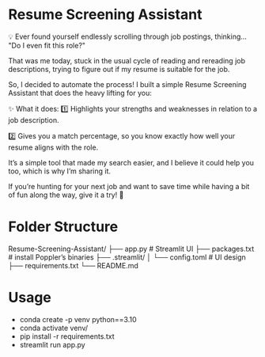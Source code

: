 # Resume Screening Assistant
💡 Ever found yourself endlessly scrolling through job postings, thinking... "Do I even fit this role?"

That was me today, stuck in the usual cycle of reading and rereading job descriptions, trying to figure out if my resume is suitable for the job.

So, I decided to automate the process! I built a simple Resume Screening Assistant that does the heavy lifting for you:

✨ What it does:
1️⃣ Highlights your strengths and weaknesses in relation to a job description.

2️⃣ Gives you a match percentage, so you know exactly how well your resume aligns with the role.

It’s a simple tool that made my search easier, and I believe it could help you too, which is why I’m sharing it.

If you’re hunting for your next job and want to save time while having a bit of fun along the way, give it a try! 🚀

# Folder Structure
Resume-Screening-Assistant/
├── app.py              # Streamlit UI
├── packages.txt        # install Poppler’s binaries
├── .streamlit/
│   └── config.toml     # UI design
├── requirements.txt
└── README.md

# Usage
- conda create -p venv python==3.10
- conda activate venv/
- pip install -r requirements.txt
- streamlit run app.py
